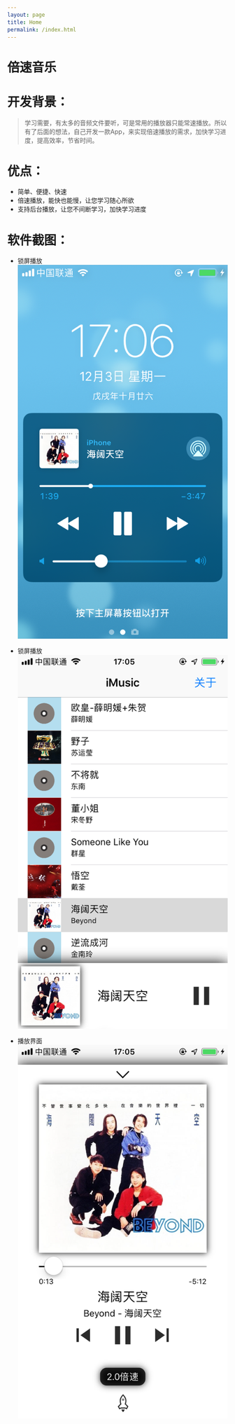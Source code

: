```yaml
---
layout: page
title: Home
permalink: /index.html
---
```



# 倍速音乐

# 开发背景：
> 学习需要，有太多的音频文件要听，可是常用的播放器只能常速播放。所以有了后面的想法，自己开发一款App，来实现倍速播放的需求，加快学习进度，提高效率，节省时间。

# 优点：
* 简单、便捷、快速
* 倍速播放，能快也能慢，让您学习随心所欲
* 支持后台播放，让您不间断学习，加快学习进度


# 软件截图：
* 锁屏播放  
![锁屏播放](/assets/img/IMG_1.PNG) 


* 锁屏播放  
![播放列表](/assets/img/IMG_2.PNG) 


* 播放界面  
![播放界面](/assets/img/IMG_3.PNG) 



